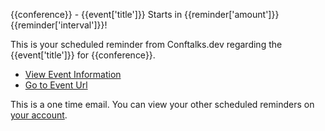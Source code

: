 {{conference}} - {{event['title']}} Starts in {{reminder['amount']}}
{{reminder['interval']}}!

This is your scheduled reminder from Conftalks.dev regarding the {{event['title']}} for {{conference}}.

* [View Event Information]({{conference_url}})
* [Go to Event Url]({{event['url']}}) 


This is a one time email. You can view your other scheduled reminders on
[your account](#).
